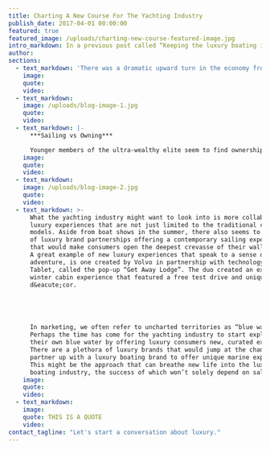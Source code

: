 ```yaml
---
title: Charting A New Course For The Yachting Industry
publish_date: 2017-04-01 00:00:00
featured: true
featured_image: /uploads/charting-new-course-featured-image.jpg
intro_markdown: In a previous post called “Keeping the luxury boating industry afloat” we started talking about the luxury boating industry; this post aims to touch on what the future could look like for the industry.​
author:
sections:
  - text_markdown: 'There was a dramatic upward turn in the economy from 2013 and even luxury purchases like super yachts saw a spike that year and the following year too. However, since then there’s been a steady decline in super yacht sales according to data collected by [BOAT](http://www.boatinternational.com/yacht-market-intelligence/superyacht-industry-data/superyacht-sales-data/superyachts-sold-in-2010--25667) magazine.​'
    image:
    quote:
    video:
  - text_markdown:
    image: /uploads/blog-image-1.jpg
    quote:
    video:
  - text_markdown: |-
      ***Sailing vs Owning***

      Younger members of the ultra-wealthy elite seem to find ownership restrictive, while the older ultra-wealthy are becoming trepidatious about purchases of this magnitude due to how financially demanding it is after the initial purchase. What this means is that although the novelty of owning a yacht has lost its luster, it does not really signal the end for the super yacht industry. In fact, this might be the time for a rebirth. Luxury consumers have become more careful with retail purchases over the past seven years, but if the statistics from Eventbrite’s “Fueling The Experiential Economy" report are anything to go by, the future of yachting lies in experiences and not ownership. As it stands there has been an increase in fractional yacht ownership, but even this method of ownership is somewhat limiting in terms of offerings and experiences. Most importantly, it is ownership, not an experience.​
    image:
    quote:
    video:
  - text_markdown:
    image: /uploads/blog-image-2.jpg
    quote:
    video:
  - text_markdown: >-
      What the yachting industry might want to look into is more collaborative
      luxury experiences that are not just limited to the traditional charter
      models. Aside from boat shows in the summer, there also seems to be a lack
      of luxury brand partnerships offering a contemporary sailing experience
      that would make consumers open the deepest crevasse of their wallets.
      A great example of new luxury experiences that speak to a sense of
      adventure, is one created by Volvo in partnership with technology brand
      Tablet, called the pop-up “Get Away Lodge”. The duo created an exclusive
      winter cabin experience that featured a free test drive and unique designer
      d&eacute;cor.





      In marketing, we often refer to uncharted territories as “blue water.”
      Perhaps the time has come for the yachting industry to start exploring
      their own blue water by offering luxury consumers new, curated experiences.
      There are a plethora of luxury brands that would jump at the chance to
      partner up with a luxury boating brand to offer unique marine experiences.
      This might be the approach that can breathe new life into the luxury
      boating industry, the success of which won’t solely depend on sales.​
    image:
    quote:
    video:
  - text_markdown:
    image:
    quote: THIS IS A QUOTE
    video:
contact_tagline: "Let's start a conversation about luxury."
---
```



